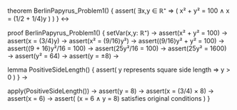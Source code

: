 theorem BerlinPapyrus_Problem1() {
  assert(
    ∃x,y ∈ ℝ⁺ ⇒ (
      x² + y² = 100 ∧
      x = (1/2 + 1/4)y
    )
  )
} ↔

proof BerlinPapyrus_Problem1() {
  setVar(x,y: ℝ⁺) →
  assert(x² + y² = 100) →
  assert(x = (3/4)y) →
  assert(x² = (9/16)y²) →
  assert((9/16)y² + y² = 100) →
  assert((9 + 16)y²/16 = 100) →
  assert(25y²/16 = 100) →
  assert(25y² = 1600) →
  assert(y² = 64) →
  assert(y = ±8) →
  
  lemma PositiveSideLength() {
    assert(
      y represents square side length ⇒
      y > 0
    )
  } →
  
  apply(PositiveSideLength()) →
  assert(y = 8) →
  assert(x = (3/4) × 8) →
  assert(x = 6) →
  assert(
    (x = 6 ∧ y = 8) satisfies original conditions
  )
}